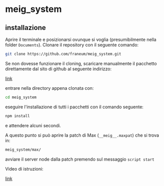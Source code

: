 # meig_system

## installazione

Aprire il terminale e posizionarsi ovunque si voglia (presumibilmente nella folder `Documents`). Clonare il repository con il seguente comando:

```bash
git clone https://github.com/franeum/meig_system.git
```

Se non dovesse funzionare il cloning, scaricare manualmente il pacchetto direttamente dal sito di github al seguente indirizzo:

[link](https://github.com/franeum/meig_system)

entrare nella directory appena clonata con:

```bash
cd meig_system
```

eseguire l'installazione di tutti i pacchetti con il comando seguente:

```bash
npm install
```

e attendere alcuni secondi.

A questo punto si può aprire la patch di Max (`__meig__.maxpat`) che si trova in:

```bash
meig_system/max/
```

avviare il server node dalla patch premendo sul messaggio `script start`

Video di istruzioni:

[link](https://drive.google.com/file/d/1PgOnjERTsHSIEqLuLAc2L2ovUr3k-bK9/view?usp=drive_web)

